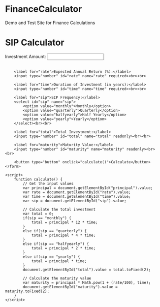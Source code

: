 # FinanceCalculator
Demo and Test Site for Finance Calculations
<!DOCTYPE html>
<html>
<head>
	<title>SIP Calculator</title>
</head>
<body>
	<h1>SIP Calculator</h1>
	<form>
		<label for="principal">Investment Amount:</label>
		<input type="number" id="principal" name="principal" required><br><br>

		<label for="rate">Expected Annual Return (%):</label>
		<input type="number" id="rate" name="rate" required><br><br>

		<label for="time">Duration of Investment (in years):</label>
		<input type="number" id="time" name="time" required><br><br>

		<label for="sip">SIP Frequency:</label>
		<select id="sip" name="sip">
			<option value="monthly">Monthly</option>
			<option value="quarterly">Quarterly</option>
			<option value="halfyearly">Half Yearly</option>
			<option value="yearly">Yearly</option>
		</select><br><br>

		<label for="total">Total Investment:</label>
		<input type="number" id="total" name="total" readonly><br><br>

		<label for="maturity">Maturity Value:</label>
		<input type="number" id="maturity" name="maturity" readonly><br><br>

		<button type="button" onclick="calculate()">Calculate</button>
	</form>

	<script>
		function calculate() {
			// Get the input values
			var principal = document.getElementById("principal").value;
			var rate = document.getElementById("rate").value;
			var time = document.getElementById("time").value;
			var sip = document.getElementById("sip").value;

			// Calculate the total investment
			var total = 0;
			if(sip == "monthly") {
				total = principal * 12 * time;
			}
			else if(sip == "quarterly") {
				total = principal * 4 * time;
			}
			else if(sip == "halfyearly") {
				total = principal * 2 * time;
			}
			else if(sip == "yearly") {
				total = principal * time;
			}
			document.getElementById("total").value = total.toFixed(2);

			// Calculate the maturity value
			var maturity = principal * Math.pow(1 + (rate/100), time);
			document.getElementById("maturity").value = maturity.toFixed(2);
		}
	</script>
</body>
</html>
